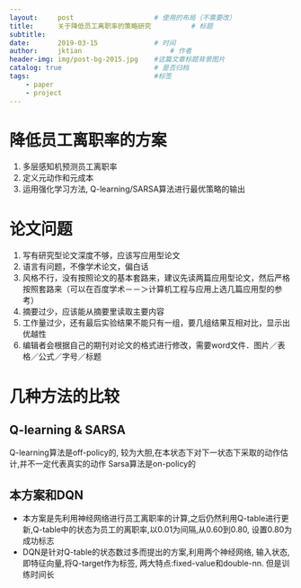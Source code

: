 ```yaml
---
layout:     post   				    # 使用的布局（不需要改）
title:      关于降低员工离职率的策略研究			# 标题 
subtitle:  	 
date:       2019-03-15				# 时间
author:     jktian 						# 作者
header-img: img/post-bg-2015.jpg 	#这篇文章标题背景图片
catalog: true 						# 是否归档
tags:								#标签
    - paper
    - project
---
```


# 降低员工离职率的方案
1. 多层感知机预测员工离职率
2. 定义元动作和元成本
2. 运用强化学习方法, Q-learning/SARSA算法进行最优策略的输出

# 论文问题
1. 写有研究型论文深度不够，应该写应用型论文
2. 语言有问题，不像学术论文，偏白话
3. 风格不行，没有按照论文的基本套路来，建议先读两篇应用型论文，然后严格按照套路来（可以在百度学术－－＞计算机工程与应用上选几篇应用型的参考）
4. 摘要过少，应该能从摘要里读取主要内容
5. 工作量过少，还有最后实验结果不能只有一组，要几组结果互相对比，显示出优越性
6. 编辑者会根据自己的期刊对论文的格式进行修改，需要word文件．图片／表格／公式／字号／标题

# 几种方法的比较
## Q-learning & SARSA
Q-learning算法是off-policy的, 较为大胆,在本状态下对下一状态下采取的动作估计,并不一定代表真实的动作
Sarsa算法是on-policy的
## 本方案和DQN
- 本方案是先利用神经网络进行员工离职率的计算,之后仍然利用Q-table进行更新,Q-table中的状态为员工的离职率,以0.01为间隔,从0.60到0.80, 设置0.80为成功标志
- DQN是针对Q-table的状态数过多而提出的方案,利用两个神经网络, 输入状态,即特征向量,将Q-target作为标签, 两大特点:fixed-value和double-nn. 但是训练时间长